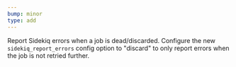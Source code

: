 ```yaml
---
bump: minor
type: add
---
```


Report Sidekiq errors when a job is dead/discarded. Configure the new `sidekiq_report_errors` config option to "discard" to only report errors when the job is not retried further.
